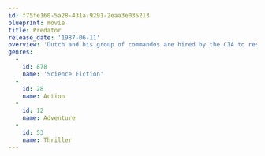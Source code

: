 ```yaml
---
id: f75fe160-5a28-431a-9291-2eaa3e035213
blueprint: movie
title: Predator
release_date: '1987-06-11'
overview: 'Dutch and his group of commandos are hired by the CIA to rescue downed airmen from guerillas in a Central American jungle. The mission goes well but as they return they find that something is hunting them. Nearly invisible, it blends in with the forest, taking trophies from the bodies of its victims as it goes along. Occasionally seeing through its eyes, the audience sees it is an intelligent alien hunter, hunting them for sport, killing them off one at a time.'
genres:
  -
    id: 878
    name: 'Science Fiction'
  -
    id: 28
    name: Action
  -
    id: 12
    name: Adventure
  -
    id: 53
    name: Thriller
---
```

